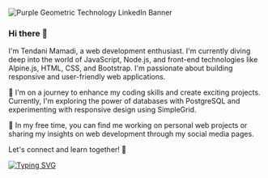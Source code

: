 ![Purple Geometric Technology LinkedIn Banner](https://github.com/TendaniMamadi/TendaniMamadi/assets/125261636/fa612056-74f3-4616-8660-b692457e9e2e)



### Hi there 👋

I'm Tendani Mamadi, a web development enthusiast. I'm currently diving deep into the world of JavaScript, Node.js, and front-end technologies like Alpine.js, HTML, CSS, and Bootstrap. I'm passionate about building responsive and user-friendly web applications.

🚀 I'm on a journey to enhance my coding skills and create exciting projects. Currently, I'm exploring the power of databases with PostgreSQL and experimenting with responsive design using SimpleGrid.

💼 In my free time, you can find me working on personal web projects or sharing my insights on web development through my social media pages.

Let's connect and learn together! 🌟

[![Typing SVG](https://readme-typing-svg.demolab.com?font=Rubik&weight=500&pause=1000&color=FFFFFF&center=true&vCenter=true&width=420&height=42&lines=%F0%9F%9B%A0%EF%B8%8F+Languages+and+Tools+%F0%9F%9B%A0%EF%B8%8F)](https://git.io/typing-svg)




